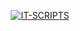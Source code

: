 <iv align="center">

[![IT-SCRIPTS](https://i.imgur.com/3I5J2BI.png)](https://github.com/inseltreff-net)
</div>
